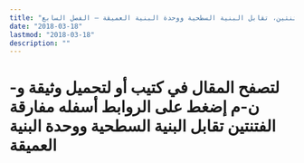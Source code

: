 ```yaml
---
title: "مفارقة الفتنتين، تقابل البنية السطحية ووحدة البنية العميقة – الفصل السابع"
date: "2018-03-18"
lastmod: "2018-03-18"
description: ""
---
```

# **لتصفح المقال في كتيب أو لتحميل وثيقة و-ن-م إضغط على الروابط أسفله** **مفارقة الفتنتين تقابل البنية السطحية ووحدة البنية العميقة**

###